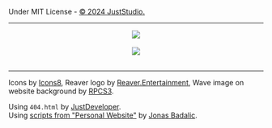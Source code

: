 Under MIT License - <a href="https://github.com/JustStudio7/Website/blob/main/LICENSE">© 2024 JustStudio.</a>

-------------

<a href="https://juststudio.is-a.dev/">
        <div align="center">
                <picture>
                        <source media="(prefers-color-scheme: dark)" srcset="https://socialify.git.ci/JustStudio7/Website/image?font=KoHo&forks=1&issues=1&logo=https%3A%2F%2Fjuststudio.is-a.dev%2Fandroid-chrome-192x192.png&name=1&owner=1&pattern=Solid&pulls=0&stargazers=1&theme=Auto">
                        <img src="https://socialify.git.ci/JustStudio7/Website/image?font=KoHo&forks=1&issues=1&logo=https%3A%2F%2Fjuststudio.is-a.dev%2Fandroid-chrome-192x192.png&name=1&owner=1&pattern=Solid&pulls=0&stargazers=1&theme=Auto">
                </picture>
                <br/>
                <br/>
        </div>
        <div align="center">
                <picture>
                        <img src="https://juststudio.is-a.dev/data/1722326978.198617-458FEDC5-E51B-4498-8404-1482413482FD.png">
                </picture>
                <br/>
                <br/>
        </div>
</a>

---------

Icons by <a href="https://icons8.com">Icons8</a>,
Reaver logo by <a href="https://reaverentertainment.dcms.site/">Reaver.Entertainment</a>,
Wave image on website background by <a href="https://rpcs3.net/">RPCS3</a>.


Using `404.html` by <a href="https://justdeveloper.is-a.dev/">JustDeveloper</a>.<br/>
Using <a href="https://codepen.io/JonasBadalic/pen/ExqNzZ">scripts from "Personal Website"</a> by <a href="https://codepen.io/JonasBadalic">Jonas Badalic</a>.
